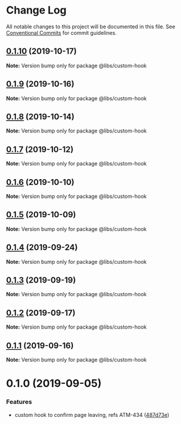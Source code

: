 # Change Log

All notable changes to this project will be documented in this file.
See [Conventional Commits](https://conventionalcommits.org) for commit guidelines.

## [0.1.10](https://git.easyops.local/anyclouds/next-libs/compare/@libs/custom-hook@0.1.9...@libs/custom-hook@0.1.10) (2019-10-17)

**Note:** Version bump only for package @libs/custom-hook

## [0.1.9](https://git.easyops.local/anyclouds/next-libs/compare/@libs/custom-hook@0.1.8...@libs/custom-hook@0.1.9) (2019-10-16)

**Note:** Version bump only for package @libs/custom-hook

## [0.1.8](https://git.easyops.local/anyclouds/next-libs/compare/@libs/custom-hook@0.1.7...@libs/custom-hook@0.1.8) (2019-10-14)

**Note:** Version bump only for package @libs/custom-hook

## [0.1.7](https://git.easyops.local/anyclouds/next-libs/compare/@libs/custom-hook@0.1.6...@libs/custom-hook@0.1.7) (2019-10-12)

**Note:** Version bump only for package @libs/custom-hook

## [0.1.6](https://git.easyops.local/anyclouds/next-libs/compare/@libs/custom-hook@0.1.5...@libs/custom-hook@0.1.6) (2019-10-10)

**Note:** Version bump only for package @libs/custom-hook

## [0.1.5](https://git.easyops.local/anyclouds/next-libs/compare/@libs/custom-hook@0.1.4...@libs/custom-hook@0.1.5) (2019-10-09)

**Note:** Version bump only for package @libs/custom-hook

## [0.1.4](https://git.easyops.local/anyclouds/next-libs/compare/@libs/custom-hook@0.1.3...@libs/custom-hook@0.1.4) (2019-09-24)

**Note:** Version bump only for package @libs/custom-hook

## [0.1.3](https://git.easyops.local/anyclouds/next-libs/compare/@libs/custom-hook@0.1.2...@libs/custom-hook@0.1.3) (2019-09-19)

**Note:** Version bump only for package @libs/custom-hook

## [0.1.2](https://git.easyops.local/anyclouds/next-libs/compare/@libs/custom-hook@0.1.1...@libs/custom-hook@0.1.2) (2019-09-17)

**Note:** Version bump only for package @libs/custom-hook

## [0.1.1](https://git.easyops.local/anyclouds/next-libs/compare/@libs/custom-hook@0.1.0...@libs/custom-hook@0.1.1) (2019-09-16)

**Note:** Version bump only for package @libs/custom-hook

# 0.1.0 (2019-09-05)

### Features

- custom hook to confirm page leaving, refs ATM-434 ([487d73e](https://git.easyops.local/anyclouds/next-libs/commits/487d73e))

